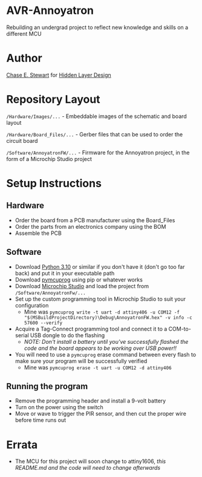 # AVR-Annoyatron
Rebuilding an undergrad project to reflect new knowledge and skills on a different MCU

# Author
[Chase E. Stewart](https://chasestewart.co) for [Hidden Layer Design](https://hiddenlayerdesign.com)

# Repository Layout
`/Hardware/Images/...` - Embeddable images of the schematic and board layout

`/Hardware/Board_Files/...` - Gerber files that can be used to order the circuit board

`/Software/AnnoyatronFW/...` - Firmware for the Annoyatron project, in the form of a Microchip Studio project

# Setup Instructions

## Hardware
* Order the board from a PCB manufacturer using the Board_Files
* Order the parts from an electronics company using the BOM
* Assemble the PCB

## Software
* Download [Python 3.10](https://www.python.org/) or similar if you don't have it (don't go too far back) and put it in your executable path
* Download [pymcuprog](https://pypi.org/project/pymcuprog/) using pip or whatever works
* Download [Microchip Studio](https://www.microchip.com/en-us/tools-resources/develop/microchip-studio) and load the project from `/Software/AnnoyatronFw/...`
* Set up the custom programming tool in Microchip Studio to suit your configuration 
  - Mine was `pymcuprog write -t uart -d attiny406 -u COM12 -f "$(MSBuildProjectDirectory)\Debug\AnnoyatronFW.hex" -v info -c 57600 --verify`
* Acquire a Tag-Connect programming tool and connect it to a COM-to-serial USB dongle to do the flashing 
  - *NOTE: Don't install a battery until you've successfully flashed the code and the board appears to be working over USB power!!*
* You will need to use a `pymcuprog` erase command between every flash to make sure your program will be successfully verified
  - Mine was `pymcuprog erase -t uart -u COM12 -d attiny406`

## Running the program
* Remove the programming header and install a 9-volt battery
* Turn on the power using the switch
* Move or wave to trigger the PIR sensor, and then cut the proper wire before time runs out

# Errata
* The MCU for this project will soon change to attiny1606, *this README.md and the code will need to change afterwards*
